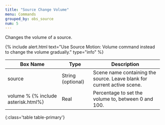 ```yaml
---
title: "Source Change Volume"
menu: Commands
grouped_by: obs_source
num: 5
---
```


Changes the volume of a source.

{% include alert.html text="Use Source Motion: Volume command instead to change the volume gradually." type="info" %} 

| Box Name | Type | Description | 
|-------|--------|--------
|source|	String (optional)|	Scene name containing the source. Leave blank for current active scene.
|volume % {% include asterisk.html%}|	Real|	Percentage to set the volume to, between 0 and 100.
{:class='table table-primary'}









